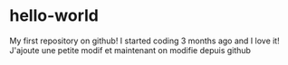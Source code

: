 # hello-world
My first repository on github!
I started coding 3 months ago and I love it!
J'ajoute une petite modif
et maintenant on modifie depuis github
